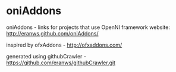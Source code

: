 oniAddons
=========

oniAddons - links for projects that use OpenNI framework
website: http://eranws.github.com/oniAddons/

inspired by ofxAddons - http://ofxaddons.com/

generated using githubCrawler - https://github.com/eranws/githubCrawler.git

